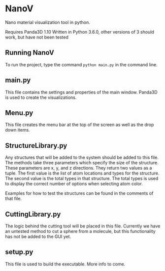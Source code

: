 # NanoV
Nano material visualization tool in python.

Requires Panda3D 1.10
Written in Python 3.6.0, other versions of 3 should work, but have not been tested

## Running NanoV
To run the project, type the command ```python main.py``` in the command line.

## main.py
This file contains the settings and properties of the main window. Panda3D is used to create the visualizations.

## Menu.py
This file creates the menu bar at the top of the screen as well as the drop down items. 

## StructureLibrary.py
Any structures that will be added to the system should be added to this file. The methods take three parameters which specify the size of the structure. These parameters are x, y, and z directions. They return two values as a tuple. The first value is the list of atom locations and types for the structure. The second value is the total types in that structure. The total types is used to display the correct number of options when selecting atom color.

Examples for how to test the structures can be found in the comments of that file.

## CuttingLibrary.py
The logic behind the cutting tool will be placed in this file. Currently we have an untested method to cut a sphere from a molecule, but this functionality has not be added to the GUI yet.

## setup.py
This file is used to build the executable. More info to come.
